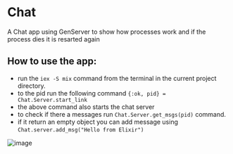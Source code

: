 # Chat

A Chat app using GenServer to show how processes work and if the process dies it is resarted again 

## How to use the app:
  - run the `iex -S mix`  command from the terminal in the current project directory.
  - to the pid run the following command `{:ok, pid} = Chat.Server.start_link` 
  - the above command also starts the chat server
  - to check if there a messages run `Chat.Server.get_msgs(pid)` command.
  - if it return an empty object you can add message using `Chat.server.add_msg("Hello from Elixir")`

![image](https://user-images.githubusercontent.com/54530122/131801327-3fc55f7f-6989-4222-810f-4a8b34c7ae40.png&s=400)


